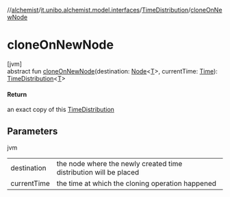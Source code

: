 //[alchemist](../../../index.md)/[it.unibo.alchemist.model.interfaces](../index.md)/[TimeDistribution](index.md)/[cloneOnNewNode](clone-on-new-node.md)

# cloneOnNewNode

[jvm]\
abstract fun [cloneOnNewNode](clone-on-new-node.md)(destination: [Node](../-node/index.md)<[T](../-action/index.md)>, currentTime: [Time](../-time/index.md)): [TimeDistribution](index.md)<[T](../-action/index.md)>

#### Return

an exact copy of this [TimeDistribution](index.md)

## Parameters

jvm

| | |
|---|---|
| destination | the node where the newly created time distribution will be placed |
| currentTime | the time at which the cloning operation happened |
